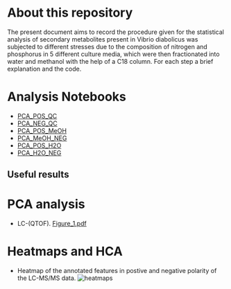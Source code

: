 # About this repository
The present document aims to record the procedure given for the statistical analysis of secondary metabolites present in Vibrio diabolicus was subjected to different stresses due to the composition of nitrogen and phosphorus in 5 different culture media, which were then fractionated into water and methanol with the help of a C18 column. For each step a brief explanation and the code.

# Analysis Notebooks
- [PCA_POS_QC](https://github.com/IKIAM-NPLab/Vibrio-diabolicus-Ili-/blob/main/Noteboks/PCA_POS_QC.md)
- [PCA_NEG_QC](https://github.com/IKIAM-NPLab/Vibrio-diabolicus-Ili-/blob/main/Noteboks/PCA_NEG_QC.md)
- [PCA_POS_MeOH](https://github.com/IKIAM-NPLab/Vibrio-diabolicus-Ili-/blob/main/Noteboks/PCA_POS_MeOH.md)
- [PCA_MeOH_NEG](https://github.com/IKIAM-NPLab/Vibrio-diabolicus-Ili-/blob/main/Noteboks/PCA_NEG_MeOH.md)
- [PCA_POS_H2O](https://github.com/IKIAM-NPLab/Vibrio-diabolicus-Ili-/blob/main/Noteboks/PCA_POS_H2O.md)
- [PCA_H2O_NEG](https://github.com/IKIAM-NPLab/Vibrio-diabolicus-Ili-/blob/main/Noteboks/PCA_NEG_H2O.md)

## Useful results
# PCA analysis
- LC-(QTOF).
[Figure_1.pdf](https://github.com/user-attachments/files/19700526/Figure_1.pdf)

# Heatmaps and HCA
- Heatmap of the annotated features in postive and negative polarity of the LC-MS/MS data.
![heatmaps](https://github.com/user-attachments/assets/4e75fc1a-3b4d-4d72-9051-bef33873fb5a)

